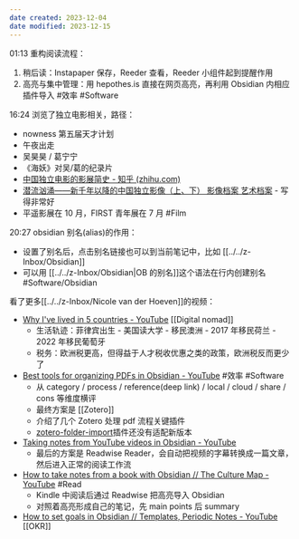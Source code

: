 ```yaml
---
date created: 2023-12-04
date modified: 2023-12-15
---
```

01:13
重构阅读流程：
1. 稍后读：Instapaper 保存，Reeder 查看，Reeder 小组件起到提醒作用
2. 高亮与集中管理：用 hepothes.is 直接在网页高亮，再利用 Obsidian 内相应插件导入
#效率 #Software 


16:24
浏览了独立电影相关，路径：
+ nowness 第五届天才计划
+ 午夜出走
+ 吴昊昊 / 葛宁宁
+ 《海妖》对吴/葛的纪录片
+ [中国独立电影的影展简史 - 知乎 (zhihu.com)](https://zhuanlan.zhihu.com/p/70894797)
+ [潜流汹涌——新千年以降的中国独立影像（上、下） 影像档案 艺术档案](http://121.42.13.254/yingxiangdangan-c-10775.html) - 写得非常好
+ 平遥影展在 10 月，FIRST 青年展在 7 月
#Film


20:27
obsidian 别名(alias)的作用：
+ 设置了别名后，点击别名链接也可以到当前笔记中，比如 [[../../z-Inbox/Obsidian]]
+ 可以用 [[../../z-Inbox/Obsidian|OB 的别名]]这个语法在行内创建别名
#Software/Obsidian 

看了更多[[../../z-Inbox/Nicole van der Hoeven]]的视频：
+ [Why I've lived in 5 countries - YouTube](https://www.youtube.com/watch?v=oUMk5jejTfU) [[Digital nomad]]
	+ 生活轨迹：菲律宾出生 - 美国读大学 - 移民澳洲 - 2017 年移民荷兰 - 2022 年移民葡萄牙
	+ 税务：欧洲税更高，但得益于人才税收优惠之类的政策，欧洲税反而更少了
+ [Best tools for organizing PDFs in Obsidian - YouTube](https://www.youtube.com/watch?v=VqOc9OsMX_s) #效率 #Software 
	+ 从 category / process / reference(deep link) / local / cloud / share / cons 等维度横评
	+ 最终方案是 [[Zotero]]
	+ 介绍了几个 Zotero 处理 pdf 流程关键插件
	+ [zotero-folder-import](https://github.com/retorquere/zotero-folder-import)插件还没有适配新版本
+ [Taking notes from YouTube videos in Obsidian - YouTube](https://www.youtube.com/watch?v=qjWq4ck2-0o)
	+ 最后的方案是 Readwise Reader，会自动把视频的字幕转换成一篇文章，然后进入正常的阅读工作流
+ [How to take notes from a book with Obsidian // The Culture Map - YouTube](https://www.youtube.com/watch?v=VumFk-C4iFc) #Read
	+ Kindle 中阅读后通过 Readwise 把高亮导入 Obsidian
	+ 对照着高亮形成自己的笔记，先 main points 后 summary
+ [How to set goals in Obsidian // Templates, Periodic Notes - YouTube](https://www.youtube.com/watch?v=T2Aeaq4sk7M) [[OKR]]
